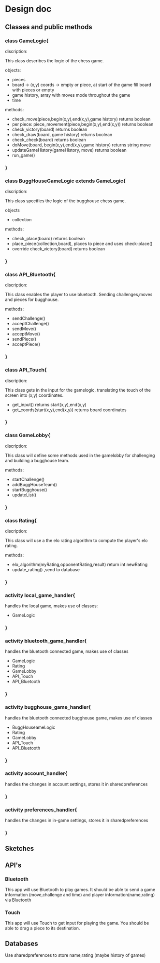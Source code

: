 # Design doc

## Classes and public methods

### class GameLogic{
discription:


This class describes the logic of the chess game. 


objects:


- pieces 
- board -> (x,y) coords -> empty or piece, at start of the game fill board with pieces or empty
- game history, array with moves mode throughout the game
- time
 

 methods:
 
 
- check_move(piece,begin(x,y),end(x,y),game history) returns boolean
- per piece: piece_movement(piece,begin(x,y),end(x,y)) returns boolean
- check_victory(board) returns boolean
- check_draw(board, game history) returns boolean
- check_check(board) returns boolean
- doMove(board, begin(x,y),end(x,y),game history) returns string move
- updateGameHistory(gameHistory, move) returns boolean
- run_game()

### }

### class BuggHouseGameLogic extends GameLogic{
discription:


This class specifies the logic of the bugghouse chess game. 


objects


- collection


methods:


- check_place(board) returns boolean
- place_piece(collection,board), places to piece and uses check-place()
- override check_victory(board) returns boolean

### }

### class API_Bluetooth{
discription:


This class enables the player to use bluetooth. Sending challenges,moves and pieces for bugghouse. 


methods:

- sendChallenge()
- acceptChallenge()
- sendMove()
- acceptMove()
- sendPiece()
- acceptPiece()
 

### }

### class API_Touch{

discription:

This class gets in the input for the gamelogic, translating the touch of the screen into (x,y) coordinates.


 - get_input() returns start(x,y),end(x,y)
 - get_coords(start(x,y),end(x,y)) returns board coordinates


### }
### class GameLobby{
discription:


This class will define some methods used in the gamelobby for challenging and building a bugghouse team.


methods:

- startChallenge()
- addBuggHouseTeam()
- startBugghouse()
- updateList()
 
### }
### class Rating{
discription:


This class will use a the elo rating algorithm to compute the player's elo rating.


methods:


- elo_algorithm(myRating,opponentRating,result) return int newRating
- update_rating() ,send to database

### }

### activity local_game_handler{
  handles the local game, makes use of classes: 
  - GameLogic

### }

### activity bluetooth_game_handler{
  handles the bluetooth connected game, makes use of classes
  - GameLogic
  - Rating
  - GameLobby
  - API_Touch
  - API_Bluetooth

### }

### activity bugghouse_game_handler{


  handles the bluetooth connected bugghouse game, makes use of classes 
  - BuggHouseameLogic
  - Rating
  - GameLobby
  - API_Touch
  - API_Bluetooth

### }
### activity account_handler{


  handles the changes in account settings, stores it in sharedpreferences
  

### }
### activity preferences_handler{


  handles the changes in in-game settings, stores it in sharedpreferences

### }
## Sketches 

## API's
### Bluetooth
This app will use Bluetooth to play games. It should be able to send a game information (move,challenge and time) and player information(name,rating) via Bluetooth

### Touch


This app will use Touch to get input for playing the game. You should be able to drag a piece to its destination.

## Databases

Use sharedpreferences to store name,rating (maybe history of games)
